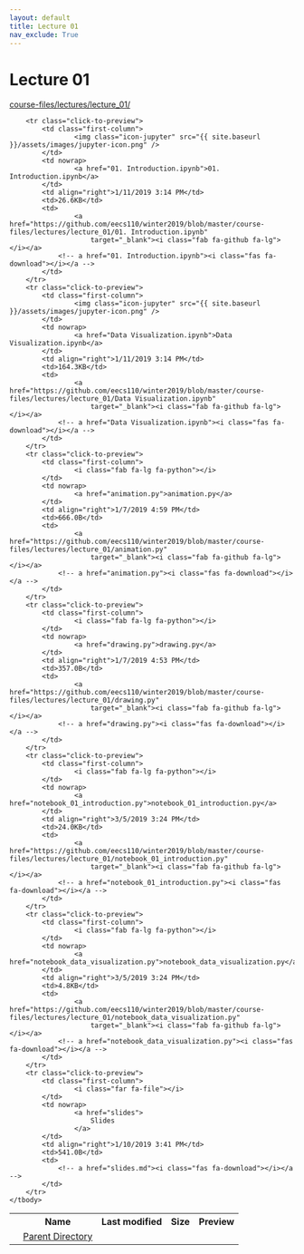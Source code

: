 ```yaml
---
layout: default
title: Lecture 01
nav_exclude: True
---
```


# Lecture 01

[course-files/lectures/lecture_01/](.)

<table class="tbl-files">
    <tbody>
        <tr>
            <th valign="top"></th>
            <th>Name</th>
            <th>Last modified</th>
            <th>Size</th>
            <th>Preview</th>
        </tr>
        <tr>
            <td valign="top">
                <i class="fa fa-folder-open"></i>
            </td>
            <td><a href="../">Parent Directory</a></td>
            <td>&nbsp;</td>
            <td>&nbsp;</td>
            <td>&nbsp;</td>
        </tr>

        <tr class="click-to-preview">
            <td class="first-column">
                    <img class="icon-jupyter" src="{{ site.baseurl }}/assets/images/jupyter-icon.png" />
            </td>
            <td nowrap>
                    <a href="01. Introduction.ipynb">01. Introduction.ipynb</a>
            </td>
            <td align="right">1/11/2019 3:14 PM</td>
            <td>26.6KB</td>
            <td>
                    <a href="https://github.com/eecs110/winter2019/blob/master/course-files/lectures/lecture_01/01. Introduction.ipynb" 
                        target="_blank"><i class="fab fa-github fa-lg"></i></a>
                <!-- a href="01. Introduction.ipynb"><i class="fas fa-download"></i></a -->
            </td>
        </tr>
        <tr class="click-to-preview">
            <td class="first-column">
                    <img class="icon-jupyter" src="{{ site.baseurl }}/assets/images/jupyter-icon.png" />
            </td>
            <td nowrap>
                    <a href="Data Visualization.ipynb">Data Visualization.ipynb</a>
            </td>
            <td align="right">1/11/2019 3:14 PM</td>
            <td>164.3KB</td>
            <td>
                    <a href="https://github.com/eecs110/winter2019/blob/master/course-files/lectures/lecture_01/Data Visualization.ipynb" 
                        target="_blank"><i class="fab fa-github fa-lg"></i></a>
                <!-- a href="Data Visualization.ipynb"><i class="fas fa-download"></i></a -->
            </td>
        </tr>
        <tr class="click-to-preview">
            <td class="first-column">
                    <i class="fab fa-lg fa-python"></i>
            </td>
            <td nowrap>
                    <a href="animation.py">animation.py</a>
            </td>
            <td align="right">1/7/2019 4:59 PM</td>
            <td>666.0B</td>
            <td>
                    <a href="https://github.com/eecs110/winter2019/blob/master/course-files/lectures/lecture_01/animation.py" 
                        target="_blank"><i class="fab fa-github fa-lg"></i></a>
                <!-- a href="animation.py"><i class="fas fa-download"></i></a -->
            </td>
        </tr>
        <tr class="click-to-preview">
            <td class="first-column">
                    <i class="fab fa-lg fa-python"></i>
            </td>
            <td nowrap>
                    <a href="drawing.py">drawing.py</a>
            </td>
            <td align="right">1/7/2019 4:53 PM</td>
            <td>357.0B</td>
            <td>
                    <a href="https://github.com/eecs110/winter2019/blob/master/course-files/lectures/lecture_01/drawing.py" 
                        target="_blank"><i class="fab fa-github fa-lg"></i></a>
                <!-- a href="drawing.py"><i class="fas fa-download"></i></a -->
            </td>
        </tr>
        <tr class="click-to-preview">
            <td class="first-column">
                    <i class="fab fa-lg fa-python"></i>
            </td>
            <td nowrap>
                    <a href="notebook_01_introduction.py">notebook_01_introduction.py</a>
            </td>
            <td align="right">3/5/2019 3:24 PM</td>
            <td>24.0KB</td>
            <td>
                    <a href="https://github.com/eecs110/winter2019/blob/master/course-files/lectures/lecture_01/notebook_01_introduction.py" 
                        target="_blank"><i class="fab fa-github fa-lg"></i></a>
                <!-- a href="notebook_01_introduction.py"><i class="fas fa-download"></i></a -->
            </td>
        </tr>
        <tr class="click-to-preview">
            <td class="first-column">
                    <i class="fab fa-lg fa-python"></i>
            </td>
            <td nowrap>
                    <a href="notebook_data_visualization.py">notebook_data_visualization.py</a>
            </td>
            <td align="right">3/5/2019 3:24 PM</td>
            <td>4.8KB</td>
            <td>
                    <a href="https://github.com/eecs110/winter2019/blob/master/course-files/lectures/lecture_01/notebook_data_visualization.py" 
                        target="_blank"><i class="fab fa-github fa-lg"></i></a>
                <!-- a href="notebook_data_visualization.py"><i class="fas fa-download"></i></a -->
            </td>
        </tr>
        <tr class="click-to-preview">
            <td class="first-column">
                    <i class="far fa-file"></i>
            </td>
            <td nowrap>
                    <a href="slides">
                        Slides
                    </a>
            </td>
            <td align="right">1/10/2019 3:41 PM</td>
            <td>541.0B</td>
            <td>
                <!-- a href="slides.md"><i class="fas fa-download"></i></a -->
            </td>
        </tr>
    </tbody>
</table>

